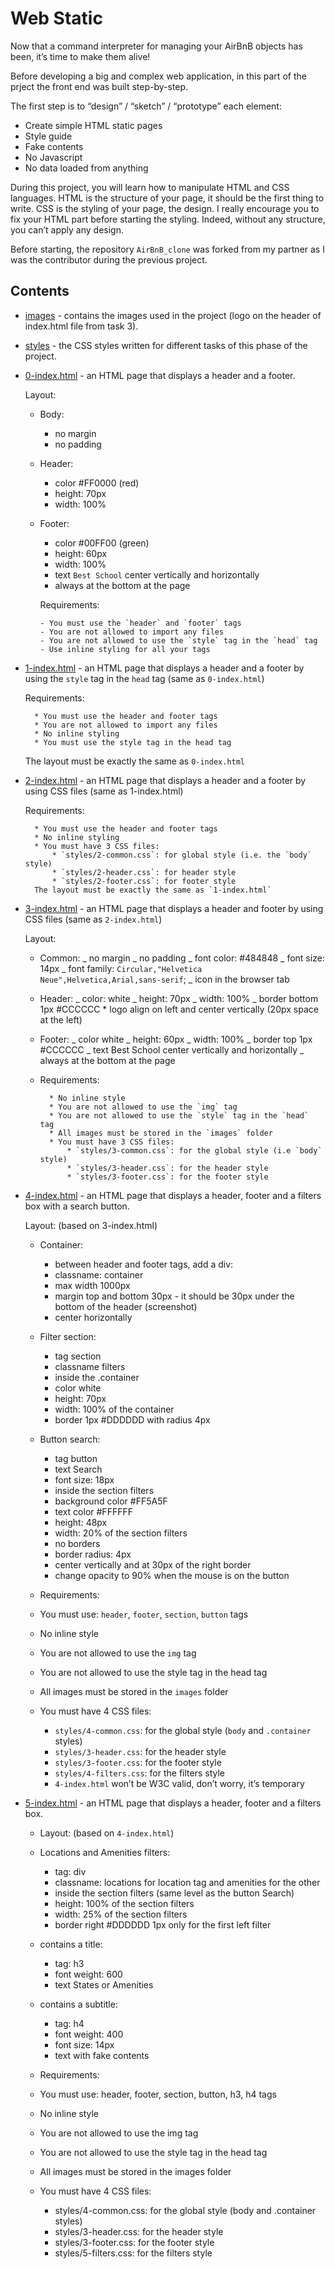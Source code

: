 # Web Static

Now that a command interpreter for managing your AirBnB objects has been, it’s time to make them alive!

Before developing a big and complex web application, in this part of the prject the front end was built step-by-step.

The first step is to “design” / “sketch” / “prototype” each element:

- Create simple HTML static pages
- Style guide
- Fake contents
- No Javascript
- No data loaded from anything

During this project, you will learn how to manipulate HTML and CSS languages. HTML is the structure of your page, it should be the first thing to write. CSS is the styling of your page, the design. I really encourage you to fix your HTML part before starting the styling. Indeed, without any structure, you can’t apply any design.

Before starting, the repository `AirBnB_clone` was forked from my partner as I was the contributor during the previous project.

## Contents

- [images](https://github.com/j88moja-code/AirBnB_clone/tree/main/web_static/images) - contains the images used in the project (logo on the header of index.html file from task 3).
- [styles](https://github.com/j88moja-code/AirBnB_clone/tree/main/web_static/styles) - the CSS styles written for different tasks of this phase of the project.
- [0-index.html](https://github.com/j88moja-code/AirBnB_clone/blob/main/web_static/0-index.html) - an HTML page that displays a header and a footer.

  Layout:

  - Body:
    - no margin
    - no padding
  - Header:
    - color #FF0000 (red)
    - height: 70px
    - width: 100%
  - Footer:

    - color #00FF00 (green)
    - height: 60px
    - width: 100%
    - text `Best School` center vertically and horizontally
    - always at the bottom at the page

    Requirements:

        - You must use the `header` and `footer` tags
        - You are not allowed to import any files
        - You are not allowed to use the `style` tag in the `head` tag
        - Use inline styling for all your tags

* [1-index.html](https://github.com/j88moja-code/AirBnB_clone/blob/main/web_static/1-index.html) - an HTML page that displays a header and a footer by using the `style` tag in the `head` tag (same as `0-index.html`)

  Requirements:

        * You must use the header and footer tags
        * You are not allowed to import any files
        * No inline styling
        * You must use the style tag in the head tag

  The layout must be exactly the same as `0-index.html`

* [2-index.html](https://github.com/j88moja-code/AirBnB_clone/blob/main/web_static/2-index.html) - an HTML page that displays a header and a footer by using CSS files (same as 1-index.html)

  Requirements:

        * You must use the header and footer tags
        * No inline styling
        * You must have 3 CSS files:
            * `styles/2-common.css`: for global style (i.e. the `body` style)
            * `styles/2-header.css`: for header style
            * `styles/2-footer.css`: for footer style
        The layout must be exactly the same as `1-index.html`

* [3-index.html](https://github.com/j88moja-code/AirBnB_clone/blob/main/web_static/3-index.html) - an HTML page that displays a header and footer by using CSS files (same as `2-index.html`)

  Layout:

  - Common:
    _ no margin
    _ no padding
    _ font color: #484848
    _ font size: 14px
    _ font family: `Circular,"Helvetica Neue",Helvetica,Arial,sans-serif`;
    _ icon in the browser tab
  - Header:
    _ color: white
    _ height: 70px
    _ width: 100%
    _ border bottom 1px #CCCCCC \* logo align on left and center vertically (20px space at the left)
  - Footer:
    _ color white
    _ height: 60px
    _ width: 100%
    _ border top 1px #CCCCCC
    _ text Best School center vertically and horizontally
    _ always at the bottom at the page
  - Requirements:

          * No inline style
          * You are not allowed to use the `img` tag
          * You are not allowed to use the `style` tag in the `head` tag
          * All images must be stored in the `images` folder
          * You must have 3 CSS files:
              * `styles/3-common.css`: for the global style (i.e `body` style)
              * `styles/3-header.css`: for the header style
              * `styles/3-footer.css`: for the footer style

* [4-index.html](https://github.com/j88moja-code/AirBnB_clone/blob/main/web_static/4-index.html) - an HTML page that displays a header, footer and a filters box with a search button.

  Layout: (based on 3-index.html)

  - Container:
    - between header and footer tags, add a div:
    - classname: container
    - max width 1000px
    - margin top and bottom 30px - it should be 30px under the bottom of the header (screenshot)
    - center horizontally
  - Filter section:
    - tag section
    - classname filters
    - inside the .container
    - color white
    - height: 70px
    - width: 100% of the container
    - border 1px #DDDDDD with radius 4px
  - Button search:
    - tag button
    - text Search
    - font size: 18px
    - inside the section filters
    - background color #FF5A5F
    - text color #FFFFFF
    - height: 48px
    - width: 20% of the section filters
    - no borders
    - border radius: 4px
    - center vertically and at 30px of the right border
    - change opacity to 90% when the mouse is on the button
  - Requirements:

  - You must use: `header`, `footer`, `section`, `button` tags
  - No inline style
  - You are not allowed to use the `img` tag
  - You are not allowed to use the style tag in the head tag
  - All images must be stored in the `images` folder
  - You must have 4 CSS files:
    - `styles/4-common.css`: for the global style (`body` and `.container` styles)
    - `styles/3-header.css`: for the header style
    - `styles/3-footer.css`: for the footer style
    - `styles/4-filters.css`: for the filters style
    - `4-index.html` won’t be W3C valid, don’t worry, it’s temporary

* [5-index.html](https://github.com/j88moja-code/AirBnB_clone/blob/main/web_static/5-index.html) - an HTML page that displays a header, footer and a filters box.

  - Layout: (based on `4-index.html`)

  - Locations and Amenities filters:
    - tag: div
    - classname: locations for location tag and amenities for the other
    - inside the section filters (same level as the button Search)
    - height: 100% of the section filters
    - width: 25% of the section filters
    - border right #DDDDDD 1px only for the first left filter
  - contains a title:
    - tag: h3
    - font weight: 600
    - text States or Amenities
  - contains a subtitle:
    - tag: h4
    - font weight: 400
    - font size: 14px
    - text with fake contents
  - Requirements:

  - You must use: header, footer, section, button, h3, h4 tags
  - No inline style
  - You are not allowed to use the img tag
  - You are not allowed to use the style tag in the head tag
  - All images must be stored in the images folder
  - You must have 4 CSS files:
    - styles/4-common.css: for the global style (body and .container styles)
    - styles/3-header.css: for the header style
    - styles/3-footer.css: for the footer style
    - styles/5-filters.css: for the filters style
